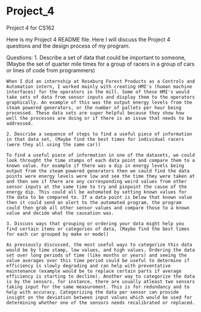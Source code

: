 # Project_4
 Project 4 for CS162

Here is my Project 4 README file. Here I will discuss the Project 4 questions and the design process of my program. 

Questions: 
    1. Describe a set of data that could be important to someone,(Maybe the set of quarter mile times for a group of racers in a group of cars or lines of code from programmers)

    When I did an internship at Roseburg Forest Products as a Controls and Automation intern, I worked mainly with creating HMI's (human machine interfaces) for the operators in the mill. Some of these HMI's would take sets of data from sensor inputs and display them to the operators graphically. An example of this was the output energy levels from the steam powered generators, or the number of pallets per hour being processed. These data sets are super helpful because they show how well the processes are doing or if there is an issue that needs to be addressed.
    
    2. Describe a sequence of steps to find a useful piece of information in that data set, (Maybe find the best times for individual racers (were they all using the same car))

    To find a useful piece of information in one of the datasets, we could look throught the time stamps of each data point and compare them to a known value. For example if there was a dip in energy levels being output from the steam powered generators then we could find the data points were energy levels were low and see the time they were taken at and then see if there are any corresponding weird values from other sensor inputs at the same time to try and pinpoint the cause of the energy dip. This could all be automated by setting known values for the data to be compared to. If a data point is below that known value then it could send an alert to the automated program, the program could then grab all other sensor values and compare those to a known value and decide what the causation was. 

    3. Discuss ways that grouping or ordering your data might help you find certain items or categories of data, (Maybe find the best times for each car grouped by make or model) 

    As previously discussed, the most useful ways to categorize this data would be by time stamp, low values, and high values. Ordering the data set over long periods of time (like months or years) and seeing the value averages over this time period could be useful to determine if efficiency is slowly degrading and can help with preventative maintenance (example would be to replace certain parts if average efficiency is starting to decline). Another way to categorize the data is by the sensors, for instance, there are usually atleast two sensors taking input for the same measurement. This is for redundancy and to help with accuracy. Categorizing the data per sensor can provide insight on the deviation between input values which would be used for determining whether one of the sensors needs recalibrated or replaced. 

    